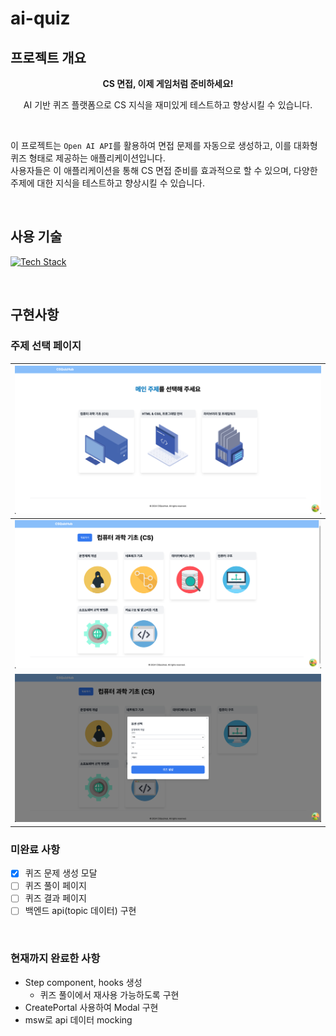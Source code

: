 # ai-quiz

## 프로젝트 개요

<div align="center">

**CS 면접, 이제 게임처럼 준비하세요!**

AI 기반 퀴즈 플랫폼으로 CS 지식을 재미있게 테스트하고 향상시킬 수 있습니다.

</div>

<br/>

이 프로젝트는 `Open AI API`를 활용하여 면접 문제를 자동으로 생성하고, 이를 대화형 퀴즈 형태로 제공하는 애플리케이션입니다. <br/>
사용자들은 이 애플리케이션을 통해 CS 면접 준비를 효과적으로 할 수 있으며, 다양한 주제에 대한 지식을 테스트하고 향상시킬 수 있습니다.

<br/>

## 사용 기술

[![Tech Stack](https://skillicons.dev/icons?i=ts,react,tailwind,vite,yarn)](https://skillicons.dev)

<br/>

## 구현사항

### 주제 선택 페이지

| ![mainTopic](./docs/main-topic.png) |
| ----------------------------------- |
| ![subTopic](./docs/sub-topic.png)   |
| ![modal](./docs/quiz-option.png)    |

### 미완료 사항

- [x] 퀴즈 문제 생성 모달
- [ ] 퀴즈 풀이 페이지
- [ ] 퀴즈 결과 페이지
- [ ] 백엔드 api(topic 데이터) 구현

<br/>

### 현재까지 완료한 사항

- Step component, hooks 생성
  - 퀴즈 풀이에서 재사용 가능하도록 구현
- CreatePortal 사용하여 Modal 구현
- msw로 api 데이터 mocking
